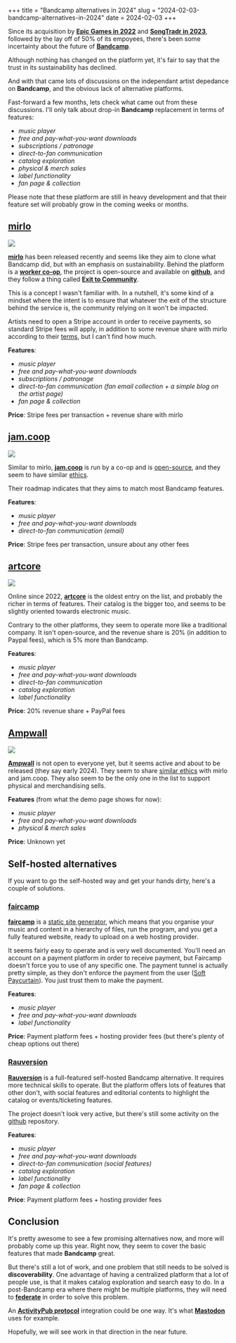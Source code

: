 +++
title = "Bandcamp alternatives in 2024"
slug = "2024-02-03-bandcamp-alternatives-in-2024"
date = 2024-02-03
+++
<section>

Since its acquisition by [**Epic Games in 2022**](https://blog.bandcamp.com/2022/03/02/bandcamp-is-joining-epic/) and [**SongTradr in 2023**](https://blog.bandcamp.com/2023/11/22/songtradr-acquires-bandcamp/), followed by the lay off of 50% of its empoyees, there's been some incertainty about the future of [**Bandcamp**](https://bandcamp.com/).

Although nothing has changed on the platform yet, it's fair to say that the trust in its sustainability has declined.

And with that came lots of discussions on the independant artist depedance on **Bandcamp**, and the obvious lack of alternative platforms.

Fast-forward a few months, lets check what came out from these discussions. I'll only talk about drop-in **Bandcamp** replacement in terms of features:
 - *music player*
 - *free and pay-what-you-want downloads*
 - *subscriptions / patronage*
 - *direct-to-fan communication*
 - *catalog exploration*
 - *physical & merch sales*
 - *label functionality*
 - *fan page & collection*

Please note that these platform are still in heavy development and that their feature set will probably grow in the coming weeks or months.

</section>

<section>

## [mirlo](https://mirlo.space/)

<img src="/images/20240203/mirlo.png">

[**mirlo**](https://mirlo.space/) has been released recently and seems like they aim to clone what Bandcamp did, but with an emphasis on sustainability. Behind the platform is a [**worker co-op**](https://en.wikipedia.org/wiki/Worker_cooperative), the project is open-source and available on [**github**](https://github.com/funmusicplace/mirlo/), and they follow a thing called [**Exit to Community**](https://blog.fracturedatlas.org/exit-to-community).

This is a concept I wasn't familiar with. In a nutshell, it's some kind of a mindset where the intent is to ensure that whatever the exit of the structure behind the service is, the community relying on it won't be impacted.

Artists need to open a Stripe account in order to receive payments, so standard Stripe fees will apply, in addition to some revenue share with mirlo according to their [terms](https://mirlo.space/pages/terms), but I can't find how much.

**Features**:
 - *music player*
 - *free and pay-what-you-want downloads*
 - *subscriptions / patronage*
 - *direct-to-fan communication (fan email collection + a simple blog on the artist page)*
 - *fan page & collection*

**Price**: Stripe fees per transaction + revenue share with mirlo

</section>
<section>

## [jam.coop](https://jam.coop)

<img src="/images/20240203/jamcoop.png">

Similar to mirlo, [**jam.coop**](https://jam.coop) is run by a co-op and is [open-source](https://github.com/freerange/jam-coop), and they seem to have similar [ethics](https://jam.coop/about).

Their roadmap indicates that they aims to match most Bandcamp features.

**Features**:
 - *music player*
 - *free and pay-what-you-want downloads*
 - *direct-to-fan communication (email)*

**Price**: Stripe fees per transaction, unsure about any other fees

</section>
<section>

## [artcore](https://artcore.com/)

<img src="/images/20240203/artcore.png">

Online since 2022, [**artcore**](https://artcore.com/) is the oldest entry on the list, and probably the richer in terms of features. Their catalog is the bigger too, and seems to be slightly oriented towards electronic music.

Contrary to the other platforms, they seem to operate more like a traditional company. It isn't open-source, and the revenue share is 20% (in addition to Paypal fees), which is 5% more than Bandcamp.

**Features**:
 - *music player*
 - *free and pay-what-you-want downloads*
 - *direct-to-fan communication*
 - *catalog exploration*
 - *label functionality*

**Price**: 20% revenue share + PayPal fees

</section>
<section>

## [Ampwall](https://ampwall.com/)

<img src="/images/20240203/ampwall.png">

[**Ampwall**](https://ampwall.com/) is not open to everyone yet, but it seems active and about to be released (they say early 2024). They seem to share [similar ethics](https://ampwall.com/#faq) with mirlo and jam.coop. They also seem to be the only one in the list to support physical and merchandising sells.

**Features** (from what the demo page shows for now):
 - *music player*
 - *free and pay-what-you-want downloads*
 - *physical & merch sales*

**Price**: Unknown yet

</section>
<section>

## Self-hosted alternatives

If you want to go the self-hosted way and get your hands dirty, here's a couple of solutions.

### [faircamp](https://simonrepp.com/faircamp/)

[**faircamp**](https://simonrepp.com/faircamp/) is a [static site generator](https://en.wikipedia.org/wiki/Static_site_generator), which means that you organise your music and content in a hierarchy of files, run the program, and you get a fully featured website, ready to upload on a web hosting provider.

It seems fairly easy to operate and is very well documented. You'll need an account on a payment platform in order to receive payment, but Faircamp doesn't force you to use of any specific one. The payment tunnel is actually pretty simple, as they don't enforce the payment from the user ([Soft Paycurtain](https://simonrepp.com/faircamp/manual/downloads.html)). You just trust them to make the payment.

**Features**:
 - *music player*
 - *free and pay-what-you-want downloads*
 - *label functionality*

**Price**: Payment platform fees + hosting provider fees (but there's plenty of cheap options out there)

### [Rauversion](https://rauversion.com/)

[**Rauversion**](https://rauversion.com/) is a full-featured self-hosted Bandcamp alternative. It requires more technical skills to operate. But the platform offers lots of features that other don't, with social features and editorial contents to highlight the catalog or events/ticketing features.

The project doesn't look very active, but there's still some activity on the [github](https://github.com/rauversion/rauversion-ror) repository.

**Features**:
 - *music player*
 - *free and pay-what-you-want downloads*
 - *direct-to-fan communication (social features)*
 - *catalog exploration*
 - *label functionality*
 - *fan page & collection*

**Price**: Payment platform fees + hosting provider fees

</section>
<section>

## Conclusion

It's pretty awesome to see a few promising alternatives now, and more will probably come up this year. Right now, they seem to cover the basic features that made **Bandcamp** great.

But there's still a lot of work, and one problem that still needs to be solved is **discoverability**. One advantage of having a centralized platform that a lot of people use, is that it makes catalog exploration and search easy to do. In a post-Bandcamp era where there might be multiple platforms, they will need to [**federate**](https://en.wikipedia.org/wiki/Federation_(information_technology)) in order to solve this problem.

An [**ActivityPub protocol**](https://en.wikipedia.org/wiki/ActivityPub) integration could be one way. It's what [**Mastodon**](https://joinmastodon.org) uses for example.

Hopefully, we will see work in that direction in the near future.